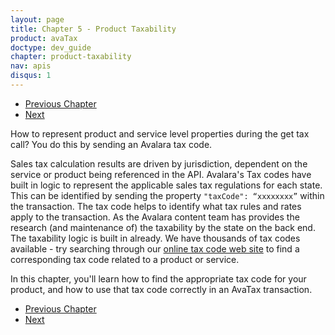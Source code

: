 ```yaml
---
layout: page
title: Chapter 5 - Product Taxability
product: avaTax
doctype: dev_guide
chapter: product-taxability
nav: apis
disqus: 1
---
```

<ul class="pager">
  <li class="previous"><a href="/avatax/dev-guide/reconciliation/chapter-summary/"><i class="glyphicon glyphicon-chevron-left"></i>Previous Chapter</a></li>
  <li class="next"><a href="/avatax/dev-guide/product-taxability/finding-a-tax-code/">Next<i class="glyphicon glyphicon-chevron-right"></i></a></li>
</ul>
How to represent product and service level properties during the get tax call? You do this by sending an Avalara tax code.

Sales tax calculation results are driven by jurisdiction, dependent on the service or product being referenced in the API. Avalara's Tax codes have built in logic to represent the applicable sales tax regulations for each state. This can be identified by sending the property <code>"taxCode": “xxxxxxxx”</code> within the transaction. The tax code helps to identify what tax rules and rates apply to the transaction. As the Avalara content team has provides the research (and maintenance of) the taxability by the state on the back end. The taxability logic is built in already. We have thousands of tax codes available - try searching through our <a class="dev-guide-list" href="https://taxcode.avatax.avalara.com/">online tax code web site</a> to find a corresponding tax code related to a product or service.

In this chapter, you'll learn how to find the appropriate tax code for your product, and how to use that tax code correctly in an AvaTax transaction.

<ul class="pager">
  <li class="previous"><a href="/avatax/dev-guide/reconciliation/chapter-summary/"><i class="glyphicon glyphicon-chevron-left"></i>Previous Chapter</a></li>
  <li class="next"><a href="/avatax/dev-guide/product-taxability/finding-a-tax-code/">Next<i class="glyphicon glyphicon-chevron-right"></i></a></li>
</ul>
